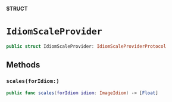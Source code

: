 **STRUCT**

# `IdiomScaleProvider`

```swift
public struct IdiomScaleProvider: IdiomScaleProviderProtocol
```

## Methods
### `scales(forIdiom:)`

```swift
public func scales(forIdiom idiom: ImageIdiom) -> [Float]
```
